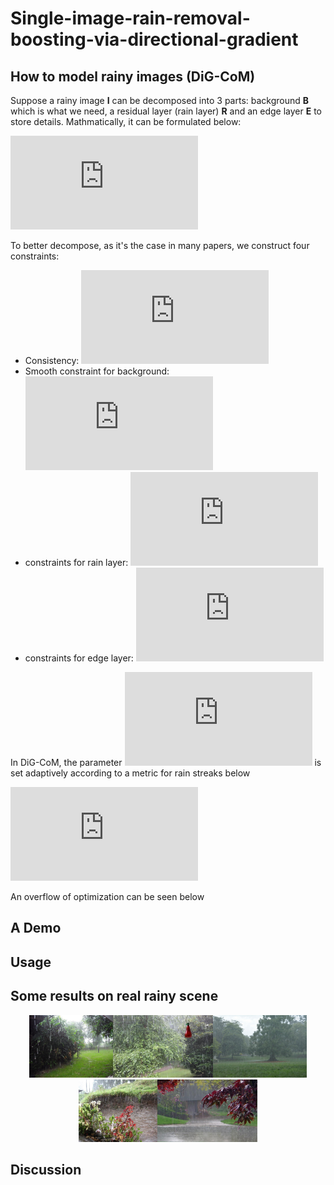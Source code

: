 # Single-image-rain-removal-boosting-via-directional-gradient
##  How to model rainy images (DiG-CoM)

Suppose a rainy image **I** can be decomposed into 3 parts: background **B** which is what we need, a residual layer (rain layer) **R** and an edge layer **E**  to store details. Mathmatically, it can be formulated below:

![model](http://latex.codecogs.com/gif.latex?%5Cmathbf%7BI%7D%3D%5Cmathbf%7BB%7D&plus;%5Cmathbf%7BR%7D&plus;%5Cmathbf%7BE%7D)

To better decompose, as it's the case in many papers, we construct four constraints:

- Consistency: ![consistency](http://latex.codecogs.com/gif.latex?%7C%7C%5Cmathbf%7BI%7D-%5Cmathbf%7BB%7D-%5Cmathbf%7BR%7D-%5Cmathbf%7BE%7D%7C%7C_F%5E2)
- Smooth constraint for background: ![cb](http://latex.codecogs.com/gif.latex?%5Clambda_1%7C%7C%5Cnabla%5Cmathbf%7BB%7D%7C%7C_1)
- constraints for rain layer: ![cr](http://latex.codecogs.com/gif.latex?%5Clambda_2%7C%7C%5Cmathbf%7BR%7D%7C%7C_F%5E2-%5Clambda_3%7C%7C%5Cnabla_%7B%5Ctheta%7D%5Cmathbf%7BR%7D%7C%7C_1)
- constraints for edge layer: ![ce](http://latex.codecogs.com/gif.latex?%5Clambda_4%7C%7C%5Cmathbf%7BE%7D%7C%7C_F%5E2-%5Clambda_5%7C%7C%5Cnabla%5Cmathbf%7BE%7D%7C%7C_1)

In DiG-CoM, the parameter ![](http://latex.codecogs.com/gif.latex?%5Clambda_2) is set adaptively according to a metric for rain streaks below

![rho](http://latex.codecogs.com/gif.latex?%5Clambda%20%3D%20C/%28%5Crho&plus;b%29%5E2%5Cquad%20%5Crho%20%3D%20%5Cfrac%7B%5Csum%20M_r%5Codot%20Y%7D%7BHW%7D)

An overflow of optimization can be seen below

## A Demo

## Usage

## Some results on real rainy scene
<center class="rainy">
    <img src="imgs/rain-069.png" height="100"/><img src="imgs/rain-073.png" height="100"/><img src="imgs/rain-094.png" height="100"/><img src="imgs/rain-095.png" height="100"/><img src="imgs/rain-104.png" height="100"/>
</center>

## Discussion

